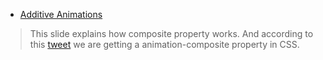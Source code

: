 - [Additive Animations](http://spake.github.io/additive-animations-slides/#1)

> This slide explains how composite property works. And according to this [tweet](https://twitter.com/DasSurma/status/892678387076132865) we are getting a animation-composite property in CSS.
